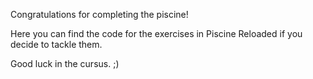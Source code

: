 Congratulations for completing the piscine!

Here you can find the code for the exercises in Piscine Reloaded if you decide to tackle them.

Good luck in the cursus. ;)

